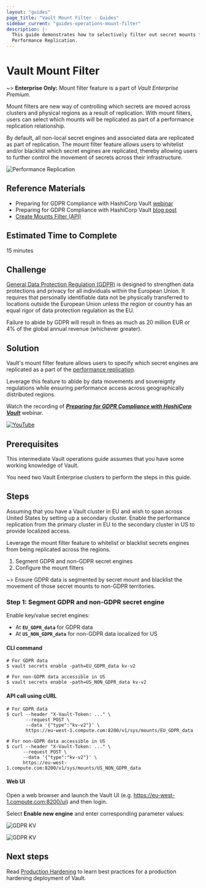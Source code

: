 ```yaml
---
layout: "guides"
page_title: "Vault Mount Filter - Guides"
sidebar_current: "guides-operations-mount-filter"
description: |-
  This guide demonstrates how to selectively filter out secret mounts for
  Performance Replication.
---
```


# Vault Mount Filter

~> **Enterprise Only:** Mount filter feature is a part of _Vault Enterprise Premium_.

Mount filters are new way of controlling which secrets are moved across clusters
and physical regions as a result of replication. With mount filters, users can
select which mounts will be replicated as part of a performance replication
relationship.

By default, all non-local secret engines and associated data are replicated as
part of replication. The mount filter feature allows users to whitelist and/or
blacklist which secret engines are replicated, thereby allowing users to further
control the movement of secrets across their infrastructure.

![Performance Replication](/assets/images/vault-mount-filter-2.png)


## Reference Materials

- Preparing for GDPR Compliance with HashiCorp Vault [webinar](https://www.hashicorp.com/resources/preparing-for-gdpr-compliance-with-hashicorp-vault)
- Preparing for GDPR Compliance with HashiCorp Vault [blog post](https://www.hashicorp.com/blog/preparing-for-gdpr-compliance-with-hashicorp-vault)  
- [Create Mounts Filter (API)](/api/system/replication-performance.html#create-mounts-filter)

## Estimated Time to Complete

15 minutes

## Challenge

[General Data Protection Regulation (GDPR)](https://www.eugdpr.org/) is designed
to strengthen data protections and privacy for all individuals within the
European Union.  It requires that personally identifiable data not be physically
transferred to locations outside the European Union unless the region or country
has an equal rigor of data protection regulation as the EU.

Failure to abide by GDPR will result in fines as much as 20 million EUR or 4% of
the global annual revenue (whichever greater).


## Solution

Vault's mount filter feature allows users to specify which secret engines are
replicated as a part of the [performance
replication](/guides/operations/reference-architecture.html#vault-replication).

Leverage this feature to abide by data movements and sovereignty regulations
while ensuring performance access across geographically distributed regions.

Watch the recording of [***Preparing for GDPR Compliance with HashiCorp
Vault***](https://www.hashicorp.com/resources/preparing-for-gdpr-compliance-with-hashicorp-vault)
webinar.

[![YouTube](/assets/images/vault-mount-filter.png)](https://youtu.be/hmf6sN4W8pE)

## Prerequisites

This intermediate Vault operations guide assumes that you have some working
knowledge of Vault.

You need two Vault Enterprise clusters to perform the steps in this guide.


## Steps

Assuming that you have a Vault cluster in EU and wish to span across United
States by setting up a secondary cluster. Enable the performance replication
from the primary cluster in EU to the secondary cluster in US to provide
localized access.


Leverage the mount filter feature to whitelist or blacklist secrets engines from
being replicated across the regions.

1. Segment GDPR and non-GDPR secret engines
2. Configure the mount filters


~> Ensure GDPR data is segmented by secret mount and blacklist the movement of
those secret mounts to non-GDPR territories.


### <a name="step1"></a>Step 1: Segment GDPR and non-GDPR secret engine

Enable key/value secret engines:

- At **`EU_GDPR_data`** for GDPR data
- At **`US_NON_GDPR_data`** for non-GDPR data localized for US

#### CLI command

```shell
# For GDPR data
$ vault secrets enable -path=EU_GDPR_data kv-v2

# For non-GDPR data accessible in US
$ vault secrets enable -path=US_NON_GDPR_data kv-v2
```



#### API call using cURL

```shell
# For GDPR data
$ curl --header "X-Vault-Token: ..." \
       --request POST \
       --data '{"type":"kv-v2"}' \
       https://eu-west-1.compute.com:8200/v1/sys/mounts/EU_GDPR_data

# For non-GDPR data accessible in US
$ curl --header "X-Vault-Token: ..." \
      --request POST \
      --data '{"type":"kv-v2"}' \
      https://eu-west-1.compute.com:8200/v1/sys/mounts/US_NON_GDPR_data
```

#### Web UI

Open a web browser and launch the Vault UI (e.g.
https://eu-west-1.compute.com:8200/ui) and then login.

Select **Enable new engine** and enter corresponding parameter values:

![GDPR KV](/assets/images/vault-mount-filter-3.png)


![GDPR KV](/assets/images/vault-mount-filter-4.png)


## Next steps

Read [Production Hardening](/guides/operations/production.html) to learn best
practices for a production hardening deployment of Vault.
